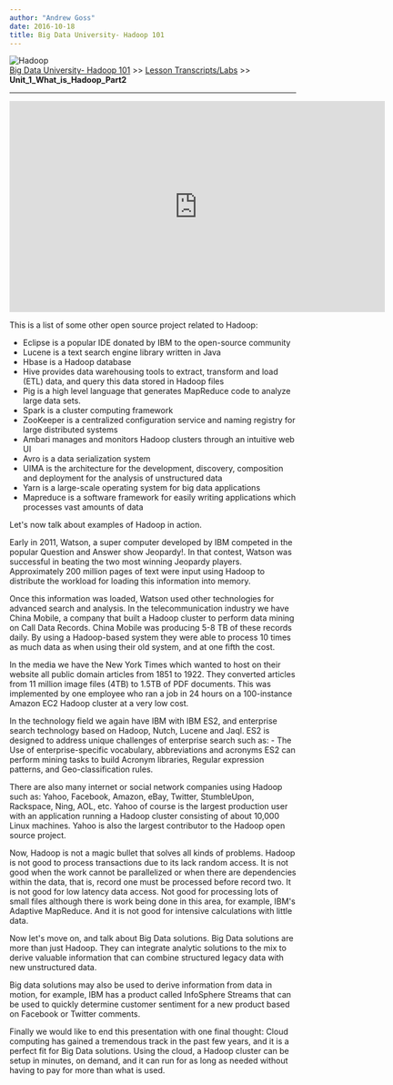```yaml
---
author: "Andrew Goss"
date: 2016-10-18
title: Big Data University- Hadoop 101
---
```

![Hadoop](/img/post/hadoop.png "Hadoop")<br>
<a href="/2016/big-data-university--hadoop-101/">Big Data University- Hadoop 101</a> >> <a href="/page/big_data_university_hadoop_101/lesson_transcripts_labs">Lesson Transcripts/Labs</a> >> <b>Unit_1_What_is_Hadoop_Part2</b>
<hr>

<iframe width="660" height="371" src="https://www.youtube.com/embed/PS5QSGAoLNw" frameborder="0" allowfullscreen></iframe>

This is a list of some other open source project related to Hadoop:

- Eclipse is a popular IDE donated by IBM to the open-source community
- Lucene is a text search engine library written in Java
- Hbase is a Hadoop database 
- Hive provides data warehousing tools to extract, transform and load (ETL) data, and query this data stored in Hadoop files
- Pig is a high level language that generates MapReduce code to analyze large data sets.
- Spark is a cluster computing framework 
- ZooKeeper is a centralized configuration service and naming registry for large distributed systems
- Ambari manages and monitors Hadoop clusters through an intuitive web UI
- Avro is a data serialization system 
- UIMA is the architecture for the development, discovery, composition and deployment for the analysis of unstructured data
- Yarn is a large-scale operating system for big data applications
- Mapreduce is a software framework for easily writing applications which processes vast amounts of data

Let's now talk about examples of Hadoop in action.

Early in 2011, Watson, a super computer developed by IBM competed in the popular Question and Answer show Jeopardy!. In that contest, Watson was successful in beating the two most winning Jeopardy players. Approximately 200 million pages of text were input using Hadoop to distribute the workload for loading this information into memory.

Once this information was loaded, Watson used other technologies for advanced search and analysis. In the telecommunication industry we have China Mobile, a company that built a Hadoop cluster to perform data mining on Call Data Records. China Mobile was producing 5-8 TB of these records daily. By using a Hadoop-based system they were able to process 10 times as much data as when using their old system, and at one fifth the cost.

In the media we have the New York Times which wanted to host on their website all public domain articles from 1851 to 1922. They converted articles from 11 million image files (4TB) to 1.5TB of PDF documents. This was implemented by one employee who ran a job in 24 hours on a 100-instance Amazon EC2 Hadoop cluster at a very low cost.

In the technology field we again have IBM with IBM ES2, and enterprise search technology based on Hadoop, Nutch, Lucene and Jaql. ES2 is designed to address unique challenges of enterprise search such as: - The Use of enterprise-specific vocabulary, abbreviations and acronyms ES2 can perform mining tasks to build Acronym libraries, Regular expression patterns, and Geo-classification rules.

There are also many internet or social network companies using Hadoop such as: Yahoo, Facebook, Amazon, eBay, Twitter, StumbleUpon, Rackspace, Ning, AOL, etc. Yahoo of course is the largest production user with an application running a Hadoop cluster consisting of about 10,000 Linux machines. Yahoo is also the largest contributor to the Hadoop open source project.

Now, Hadoop is not a magic bullet that solves all kinds of problems. Hadoop is not good to process transactions due to its lack random access. It is not good when the work cannot be parallelized or when there are dependencies within the data, that is, record one must be processed before record two. It is not good for low latency data access. Not good for processing lots of small files although there is work being done in this area, for example, IBM's Adaptive MapReduce. And it is not good for intensive calculations with little data.

Now let's move on, and talk about Big Data solutions. Big Data solutions are more than just Hadoop. They can integrate analytic solutions to the mix to derive valuable information that can combine structured legacy data with new unstructured data. 

Big data solutions may also be used to derive information from data in motion, for example, IBM has a product called InfoSphere Streams that can be used to quickly determine customer sentiment for a new product based on Facebook or Twitter comments.

Finally we would like to end this presentation with one final thought: Cloud computing has gained a tremendous track in the past few years, and it is a perfect fit for Big Data solutions. Using the cloud, a Hadoop cluster can be setup in minutes, on demand, and it can run for as long as needed without having to pay for more than what is used.
